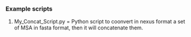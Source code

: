 ### Example scripts

1. My_Concat_Script.py = Python script to coonvert in nexus format a set of MSA in fasta format, then it will concatenate them.
